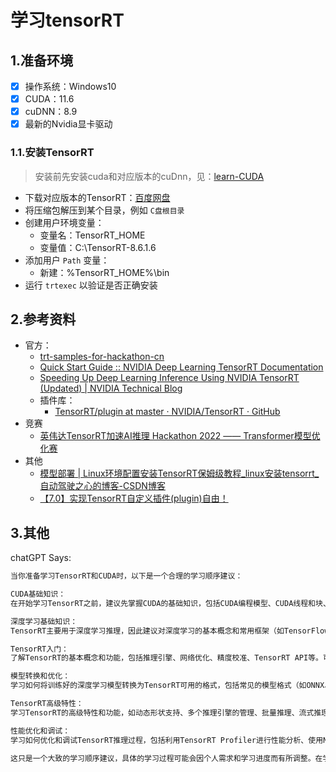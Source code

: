 # 学习tensorRT

## 1.准备环境
- [x] 操作系统：Windows10
- [x] CUDA：11.6
- [x] cuDNN：8.9
- [x] 最新的Nvidia显卡驱动
  
### 1.1.安装TensorRT
> 安装前先安装cuda和对应版本的cuDnn，见：[learn-CUDA](https://github.com/Sknp1006/learn-CUDA#11%E5%AE%89%E8%A3%85cuda%E4%B8%8Ecudnn) 
- 下载对应版本的TensorRT：[百度网盘](https://pan.baidu.com/s/1sEN0m-OYk5cieKxQkVd8WQ?pwd=xqkh) 
- 将压缩包解压到某个目录，例如 `C盘根目录` 
- 创建用户环境变量：
  - 变量名：TensorRT_HOME
  - 变量值：C:\TensorRT-8.6.1.6
- 添加用户 `Path` 变量：
  - 新建：%TensorRT_HOME%\bin
- 运行 `trtexec` 以验证是否正确安装

## 2.参考资料
- 官方：
  - [trt-samples-for-hackathon-cn](https://github.com/NVIDIA/trt-samples-for-hackathon-cn) 
  - [Quick Start Guide :: NVIDIA Deep Learning TensorRT Documentation](https://docs.nvidia.com/deeplearning/tensorrt/quick-start-guide/) 
  - [Speeding Up Deep Learning Inference Using NVIDIA TensorRT (Updated) | NVIDIA Technical Blog](https://developer.nvidia.com/blog/speeding-up-deep-learning-inference-using-tensorrt-updated/) 
  - 插件库：
    - [TensorRT/plugin at master · NVIDIA/TensorRT · GitHub](https://github.com/NVIDIA/TensorRT/tree/master/plugin) 
- 竞赛
  - [英伟达TensorRT加速AI推理 Hackathon 2022 —— Transformer模型优化赛](https://tianchi.aliyun.com/competition/entrance/531953/information) 
- 其他
  - [模型部署 | Linux环境配置安装TensorRT保姆级教程_linux安装tensorrt_自动驾驶之心的博客-CSDN博客](https://blog.csdn.net/CV_Autobot/article/details/129020014) 
  - [【7.0】实现TensorRT自定义插件(plugin)自由！](https://zhuanlan.zhihu.com/p/297002406) 


## 3.其他

chatGPT Says:
```txt
当你准备学习TensorRT和CUDA时，以下是一个合理的学习顺序建议：

CUDA基础知识：
在开始学习TensorRT之前，建议先掌握CUDA的基础知识，包括CUDA编程模型、CUDA线程和块、内存管理、CUDA核函数编写等。你可以阅读NVIDIA的CUDA文档和教程，进行实践和编程练习。

深度学习基础知识：
TensorRT主要用于深度学习推理，因此建议对深度学习的基本概念和常用框架（如TensorFlow或PyTorch）有一定的了解。这包括神经网络的基本原理、常见的深度学习模型和网络结构、模型训练和优化等。

TensorRT入门：
了解TensorRT的基本概念和功能，包括推理引擎、网络优化、精度校准、TensorRT API等。可以从NVIDIA官方文档和教程开始，了解TensorRT的安装、配置和基本用法。

模型转换和优化：
学习如何将训练好的深度学习模型转换为TensorRT可用的格式，包括常见的模型格式（如ONNX、TensorFlow SavedModel）的转换和优化过程。掌握TensorRT的网络优化技术，如层融合、量化、剪枝等，以提高推理性能和效率。

TensorRT高级特性：
学习TensorRT的高级特性和功能，如动态形状支持、多个推理引擎的管理、批量推理、流式推理等。了解如何在TensorRT中使用插件和自定义层，以适应特定的应用需求。

性能优化和调试：
学习如何优化和调试TensorRT推理过程，包括利用TensorRT Profiler进行性能分析、使用NVIDIA Nsight工具进行GPU性能分析、内存优化和调试技巧等。

这只是一个大致的学习顺序建议，具体的学习过程可能会因个人需求和学习进度而有所调整。在学习过程中，参考官方文档、教程和示例代码是非常重要的，同时可以参与社区讨论、阅读相关的论文和博客，以扩展对TensorRT和CUDA的理解和应用。
```